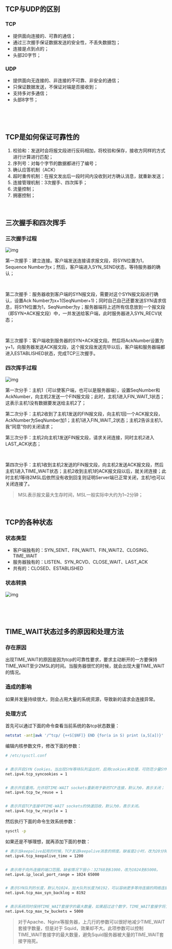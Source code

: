 ## TCP与UDP的区别



### TCP

-  提供面向连接的、可靠的通信；
- 通过三次握手保证数据发送的安全性，不丢失数据包；
- 连接是点到点的；
- 头部20字节；



### UDP

-  提供面向无连接的、非连接的不可靠、非安全的通信；
- 只保证数据发送，不保证对端是否接收到；
- 支持多对多通信；
- 头部8字节；



<br>



‌

## TCP是如何保证可靠性的‌

1. 校验和：发送时会将报文段进行反码相加，将校验和保存，接收方同样的方式进行计算进行匹配；
2. 序列号：对每个字节的数据都进行了编号；
3. 确认应答机制（ACK）
4. 超时重传机制：在报文发出后一段时间内没收到对方确认消息，就重新发送；
5. 连接管理机制：3次握手、四次挥手；
6. 流量控制；
7. 拥塞控制；

<br>



## 三次握手和四次挥手



### 三次握手过程



![img](./static/conn-3.png)



第一次握手：建立连接。客户端发送连接请求报文段，将SYN位置为1，Sequence Number为x；然后，客户端进入SYN_SEND状态，等待服务器的确认；

‌

第二次握手：服务器收到客户端的SYN报文段，需要对这个SYN报文段进行确认，设置Ack Number为x+1(SeqNumber+1)；同时自己自己还要发送SYN请求信息，将SYN位置为1，SeqNumber为y；服务器端将上述所有信息放到一个报文段（即SYN+ACK报文段）中，一并发送给客户端，此时服务器进入SYN_RECV状态；

‌

第三次握手：客户端收到服务器的SYN+ACK报文段。然后将AckNumber设置为y+1，向服务器发送ACK报文段，这个报文段发送完毕以后，客户端和服务器端都进入ESTABLISHED状态，完成TCP三次握手。



###  四次挥手过程



![img](static/disconn-4.png)

第一次分手：主机1（可以使客户端，也可以是服务器端），设置SeqNumber和AckNumber，向主机2发送一个FIN报文段；此时，主机1进入FIN_WAIT_1状态；这表示主机1没有数据要发送给主机2了；



第二次分手：主机2收到了主机1发送的FIN报文段，向主机1回一个ACK报文段，AckNumber为SeqNumber加1；主机1进入FIN_WAIT_2状态；主机2告诉主机1，我“同意”你的关闭请求；



第三次分手：主机2向主机1发送FIN报文段，请求关闭连接，同时主机2进入LAST_ACK状态；

‌

第四次分手：主机1收到主机2发送的FIN报文段，向主机2发送ACK报文段，然后主机1进入TIME_WAIT状态；主机2收到主机1的ACK报文段以后，就关闭连接；此时主机1等待2MSL后依然没有收到回复则证明Server端已正常关闭，主机1也可以关闭连接了。



> MSL表示报文最大生存时间，MSL一般实际中大约为1~2分钟；

<br>



## TCP的各种状态

### 状态类型

- 客户端独有的：SYN_SENT、FIN_WAIT1、FIN_WAIT2、CLOSING、TIME_WAIT 
- 服务器独有的：LISTEN、SYN_RCVD、CLOSE_WAIT、LAST_ACK 
- 共有的：CLOSED、ESTABLISHED



###  状态转换





![img](./static/status-change.png)

‌

<br>

## TIME_WAIT状态过多的原因和处理方法

###  存在原因

 出现TIME_WAIT的原因是因为tcp的可靠性要求，要求主动断开的一方要保持TIME_WAIT至少2MSL的时间。当服务器很忙的时候，就会出现大量TIME_WAIT的情况。



###  造成的影响

如果并发量持续很大，则会占用大量的系统资源，导致新的请求会连接异常。



###  处理方式

 首先可以通过下面的命令查看当前系统的各tcp状态数量：

```bash
netstat -ant|awk '/^tcp/ {++S[$NF]} END {for(a in S) print (a,S[a])}'
```



 编辑内核参数文件，修改下面的参数：

```bash
# /etc/sysctl.conf


# 表示开启SYN Cookies。当出现SYN等待队列溢出时，启用cookies来处理，可防范少量SYN攻击，默认为0，表示关闭；
net.ipv4.tcp_syncookies = 1 


# 表示开启重用。允许将TIME-WAIT sockets重新用于新的TCP连接，默认为0，表示关闭；
net.ipv4.tcp_tw_reuse = 1 


# 表示开启TCP连接中TIME-WAIT sockets的快速回收，默认为0，表示关闭。
net.ipv4.tcp_tw_recycle = 1
```



 然后执行下面的命令生效系统参数：

```bash
sysctl -p
```



 如果还是不够理想，就再添加下面的参数：

```bash
# 表示当keepalive起用的时候，TCP发送keepalive消息的频度。缺省是2小时，改为20分钟。
net.ipv4.tcp_keepalive_time = 1200 


# 表示用于向外连接的端口范围。缺省情况下很小：32768到61000，改为1024到65000。
net.ipv4.ip_local_port_range = 1024 65000 


# 表示SYN队列的长度，默认为1024，加大队列长度为8192，可以容纳更多等待连接的网络连接数。
net.ipv4.tcp_max_syn_backlog = 8192 


# 表示系统同时保持TIME_WAIT套接字的最大数量，如果超过这个数字，TIME_WAIT套接字将立刻被清除并打印警告信息。默认为180000，改为5000。
net.ipv4.tcp_max_tw_buckets = 5000 
```



> 对于Apache、Nginx等服务器，上几行的参数可以很好地减少TIME_WAIT套接字数量，但是对于 Squid，效果却不大。此项参数可以控制TIME_WAIT套接字的最大数量，避免Squid服务器被大量的TIME_WAIT套接字拖死。

